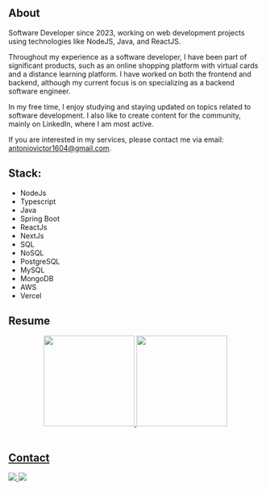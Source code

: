 ## About

Software Developer since 2023, working on web development projects using technologies like NodeJS, Java, and ReactJS.

Throughout my experience as a software developer, I have been part of significant products, such as an online shopping platform with virtual cards and a distance learning platform. I have worked on both the frontend and backend, although my current focus is on specializing as a backend software engineer.

In my free time, I enjoy studying and staying updated on topics related to software development. I also like to create content for the community, mainly on LinkedIn, where I am most active.

If you are interested in my services, please contact me via email: antoniovictor1604@gmail.com.

## Stack: 
- NodeJs
- Typescript
- Java
- Spring Boot
- ReactJs
- NextJs
- SQL
- NoSQL
- PostgreSQL
- MySQL
- MongoDB
- AWS
- Vercel


## Resume

<div align="center">
  <a href="https://github.com/DevVictor19">
  <img height="180em" src="https://github-readme-stats.vercel.app/api?username=DevVictor19&show_icons=true&theme=tokyonight&include_all_commits=true&count_private=true"/>
  <img height="180em" src="https://github-readme-stats.vercel.app/api/top-langs/?username=DevVictor19&layout=compact&langs_count=7&theme=tokyonight"/>
</div>
<br>
  
## Contact
  <div> 
    <a href = "mailto:antoniovictor1604@gmail.com">
      <img src="https://img.shields.io/badge/-Gmail-%23333?style=for-the-badge&logo=gmail&logoColor=white" target="_blank">
    </a>
    <a href="https://br.linkedin.com/in/antonio-victor-borges-4a2852228" target="_blank">
      <img src="https://img.shields.io/badge/-LinkedIn-%230077B5?style=for-the-badge&logo=linkedin&logoColor=white" target="_blank">
    </a> 
  </div>
<br>
